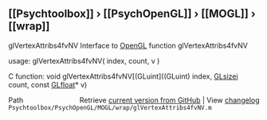 ## [[Psychtoolbox]] &#8250; [[PsychOpenGL]] &#8250; [[MOGL]] &#8250; [[wrap]]

glVertexAttribs4fvNV  Interface to [OpenGL](OpenGL) function glVertexAttribs4fvNV  
  
usage:  glVertexAttribs4fvNV( index, count, v )  
  
C function:  void glVertexAttribs4fvNV[(GLuint]((GLuint) index, [GLsizei](GLsizei) count, const [GLfloat](GLfloat)\* v)  




<div class="code_header" style="text-align:right;">
  <span style="float:left;">Path&nbsp;&nbsp;</span> <span class="counter">Retrieve <a href=
  "https://raw.github.com/Psychtoolbox-3/Psychtoolbox-3/beta/Psychtoolbox/PsychOpenGL/MOGL/wrap/glVertexAttribs4fvNV.m">current version from GitHub</a> | View <a href=
  "https://github.com/Psychtoolbox-3/Psychtoolbox-3/commits/beta/Psychtoolbox/PsychOpenGL/MOGL/wrap/glVertexAttribs4fvNV.m">changelog</a></span>
</div>
<div class="code">
  <code>Psychtoolbox/PsychOpenGL/MOGL/wrap/glVertexAttribs4fvNV.m</code>
</div>

